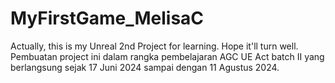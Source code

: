 # MyFirstGame_MelisaC
 Actually, this is my Unreal 2nd Project for learning. Hope it'll turn well.
 Pembuatan project ini dalam rangka pembelajaran AGC UE Act batch II yang berlangsung sejak 17 Juni 2024 sampai dengan 11 Agustus 2024.